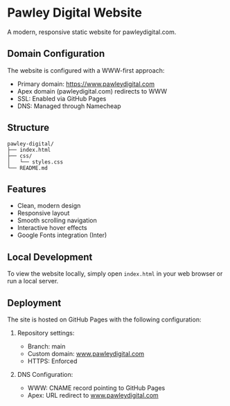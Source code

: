# Pawley Digital Website

A modern, responsive static website for pawleydigital.com.

## Domain Configuration

The website is configured with a WWW-first approach:
- Primary domain: https://www.pawleydigital.com
- Apex domain (pawleydigital.com) redirects to WWW
- SSL: Enabled via GitHub Pages
- DNS: Managed through Namecheap

## Structure

```
pawley-digital/
├── index.html
├── css/
│   └── styles.css
└── README.md
```

## Features

- Clean, modern design
- Responsive layout
- Smooth scrolling navigation
- Interactive hover effects
- Google Fonts integration (Inter)

## Local Development

To view the website locally, simply open `index.html` in your web browser or run a local server.

## Deployment

The site is hosted on GitHub Pages with the following configuration:
1. Repository settings:
   - Branch: main
   - Custom domain: www.pawleydigital.com
   - HTTPS: Enforced

2. DNS Configuration:
   - WWW: CNAME record pointing to GitHub Pages
   - Apex: URL redirect to www.pawleydigital.com
